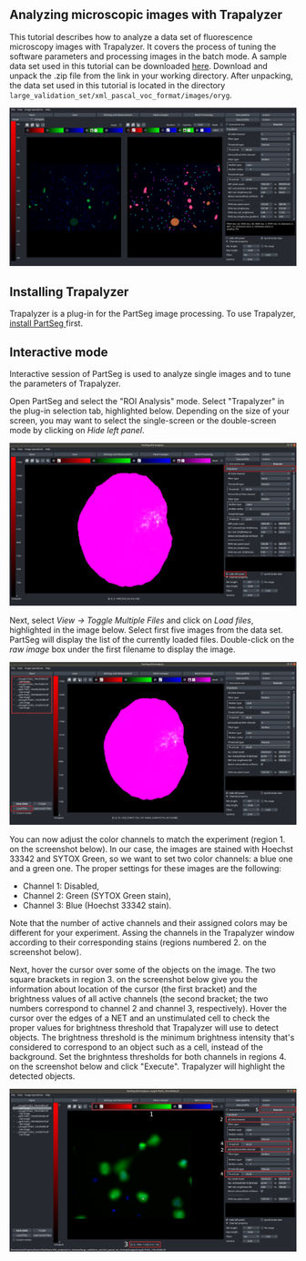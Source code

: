 ## Analyzing microscopic images with Trapalyzer
This tutorial describes how to analyze a data set of fluorescence microscopy images with Trapalyzer. It covers the process of tuning the software parameters and processing images in the batch mode. A sample data set used in this tutorial can be downloaded [here](https://github.com/krzysztoffiok/CNN-based-image-analysis-for-detection-and-quantification-of-neutrophil-extracellular-traps/blob/master/images/large_validation_set.zip). Download and unpack the .zip file from the link in your working directory. After unpacking, the data set used in this tutorial is located in the directory `large_validation_set/xml_pascal_voc_format/images/oryg`. 

![Trapalyzer](Figs/0.png)

## Installing Trapalyzer
Trapalyzer is a plug-in for the PartSeg image processing. To use Trapalyzer, [install PartSeg ](https://github.com/4DNucleome/PartSeg) first. 

## Interactive mode
Interactive session of PartSeg is used to analyze single images and to tune the parameters of Trapalyzer.  

Open PartSeg and select the "ROI Analysis" mode. Select "Trapalyzer" in the plug-in selection tab, highlighted below. Depending on the size of your screen, you may want to select the single-screen or the double-screen mode by clicking on *Hide left panel*. 

![Starting window of PartSeg and Trapalyzer](Figs/1.png)


Next, select *View -> Toggle Multiple Files* and click on *Load files*, highlighted in the image below. Select first five images from the data set. PartSeg will display the list of the currently loaded files. Double-click on the *raw image* box under the first filename to display the image. 

![Multiple files window](Figs/2.png)

You can now adjust the color channels to match the experiment (region 1. on the screenshot below). In our case, the images are stained with Hoechst 33342 and SYTOX Green, so we want to set two color channels: a blue one and a green one. The proper settings for these images are the following:  

  - Channel 1: Disabled,
  - Channel 2: Green (SYTOX Green stain),
  - Channel 3: Blue (Hoechst 33342 stain).  
  
Note that the number of active channels and their assigned colors may be different for your experiment. Assing the channels in the Trapalyzer window according to their corresponding stains (regions numbered 2. on the screenshot below).

Next, hover the cursor over some of the objects on the image. The two square brackets in region 3. on the screenshot below give you the information about location of the cursor (the first bracket) and the brightness values of all active channels (the second bracket; the two numbers correspond to channel 2 and channel 3, respectively). Hover the cursor over the edges of a NET and an unstimulated cell to check the proper values for brightness threshold that Trapalyzer will use to detect objects. The brightness threshold is the minimum brightness intensity that's considered to correspond to an object such as a cell, instead of the background. Set the brighntess thresholds for both channels in regions 4. on the screenshot below and click "Execute". Trapalyzer will highlight the detected objects. 

![Threshold selection](Figs/3.png)


